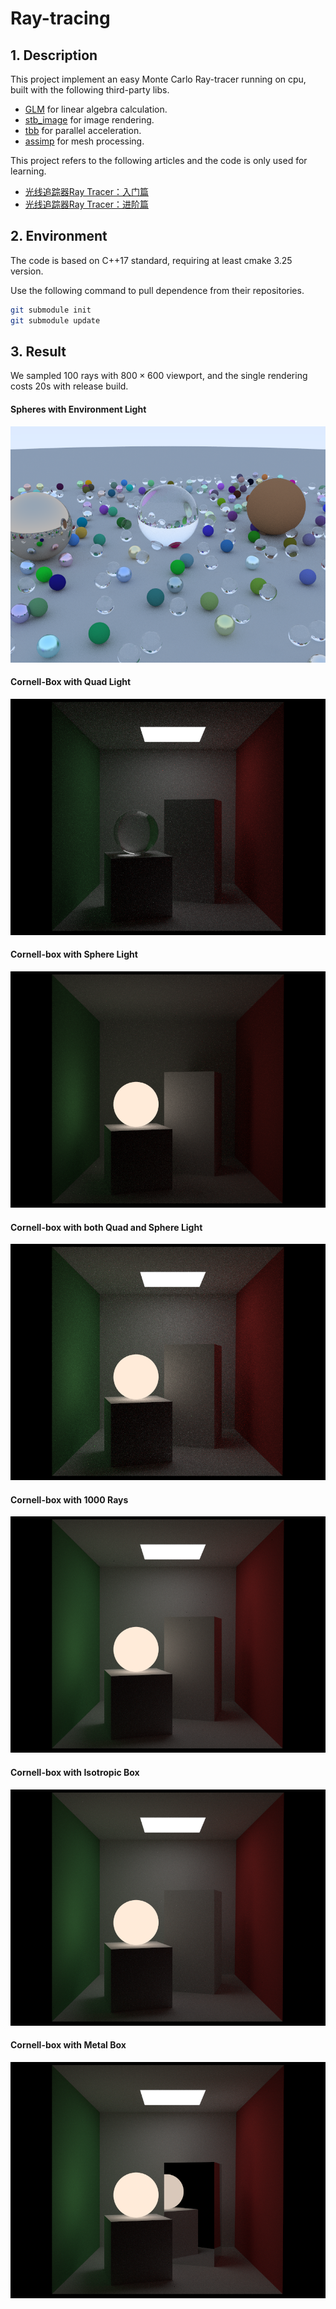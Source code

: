 # Ray-tracing

## 1. Description

This project implement an easy Monte Carlo Ray-tracer running on cpu, built with the following third-party libs.

- [GLM](https://github.com/g-truc/glm) for linear algebra calculation.
- [stb_image](https://github.com/nothings/stb) for image rendering.
- [tbb](https://github.com/oneapi-src/oneTBB) for parallel acceleration.
- [assimp](https://github.com/assimp/assimp) for mesh processing.

This project refers to the following articles and the code is only used for learning. 

- [光线追踪器Ray Tracer：入门篇](https://yangwc.com/2019/05/08/RayTracer-Basis/)
- [光线追踪器Ray Tracer：进阶篇](https://yangwc.com/2019/05/23/RayTracer-Advance/)


## 2. Environment

The code is based on C++17 standard, requiring at least cmake 3.25 version.

Use the following command to pull dependence from their repositories. 

``` bash
git submodule init
git submodule update
```

## 3. Result

We sampled $100$ rays with $800 \times 600$ viewport, and the single rendering costs 20s with release build.

#### Spheres with Environment Light

![](results/spheres.png)

#### Cornell-Box with Quad Light

![](results/cornell_box_0.png)

#### Cornell-box with Sphere Light

![](results/cornell_box_1.png)

#### Cornell-box with both Quad and Sphere Light

![](results/cornell_box_2.png)

#### Cornell-box with 1000 Rays

![](results/cornell_box_3.png)

#### Cornell-box with Isotropic Box

![](results/cornell_box_5.png)

#### Cornell-box with Metal Box

![](results/cornell_box_4.png)

